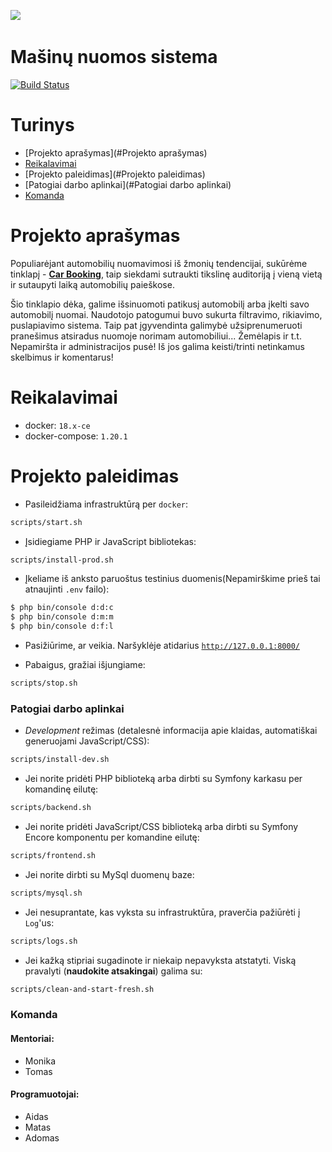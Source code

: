 ﻿﻿![](https://raw.githubusercontent.com/nfqakademija/carbooking/master/public/images/carbooking.png)

Mašinų nuomos sistema
============

[![Build Status](https://travis-ci.com/nfqakademija/carbooking.svg?branch=master)](https://travis-ci.com/nfqakademija/carbooking)

# Turinys

 - [Projekto aprašymas](#Projekto aprašymas)
 - [Reikalavimai](#Reikalavimai)
 - [Projekto paleidimas](#Projekto paleidimas)
 - [Patogiai darbo aplinkai](#Patogiai darbo aplinkai)
 - [Komanda](#Komanda)

# Projekto aprašymas

Populiarėjant automobilių nuomavimosi iš žmonių tendencijai, sukūrėme tinklapį - [**Car Booking**](https://carbooking.projektai.nfqakademija.lt), 
taip siekdami sutraukti tikslinę auditoriją į vieną vietą ir sutaupyti laiką automobilių paieškose.

Šio tinklapio dėka, galime išsinuomoti patikusį automobilį arba 
įkelti savo automobilį nuomai. Naudotojo patogumui buvo sukurta filtravimo, rikiavimo, puslapiavimo sistema. 
Taip pat įgyvendinta galimybė užsiprenumeruoti pranešimus atsiradus nuomoje norimam automobiliui... Žemėlapis ir t.t.
Nepamiršta ir administracijos pusė! Iš jos galima keisti/trinti netinkamus skelbimus ir komentarus!

# Reikalavimai

* docker: `18.x-ce`
* docker-compose: `1.20.1`


# Projekto paleidimas

* Pasileidžiama infrastruktūrą per `docker`:
```bash
scripts/start.sh
```

* Įsidiegiame PHP ir JavaScript bibliotekas:
```bash
scripts/install-prod.sh
```

* Įkeliame iš anksto paruoštus testinius duomenis(Nepamirškime prieš tai atnaujinti `.env` failo):
```bash
$ php bin/console d:d:c
$ php bin/console d:m:m
$ php bin/console d:f:l
```

* Pasižiūrime, ar veikia.
  Naršyklėje atidarius [`http://127.0.0.1:8000/`](http://127.0.0.1:8000/)

* Pabaigus, gražiai išjungiame:
```bash
scripts/stop.sh
```

### Patogiai darbo aplinkai

* _Development_ režimas (detalesnė informacija apie klaidas, automatiškai generuojami JavaScript/CSS):
```bash
scripts/install-dev.sh
```

* Jei norite pridėti PHP biblioteką arba dirbti su Symfony karkasu per komandinę eilutę:
```bash
scripts/backend.sh
```

* Jei norite pridėti JavaScript/CSS biblioteką arba dirbti su Symfony Encore komponentu per komandine eilutę:
```bash
scripts/frontend.sh
```

* Jei norite dirbti su MySql duomenų baze:
```bash
scripts/mysql.sh
```

* Jei nesuprantate, kas vyksta su infrastruktūra, praverčia pažiūrėti į `Log`'us:
```bash
scripts/logs.sh
```

* Jei kažką stipriai sugadinote ir niekaip nepavyksta atstatyti.
  Viską pravalyti (**naudokite atsakingai**) galima su:
```bash
scripts/clean-and-start-fresh.sh
```


### Komanda

#### Mentoriai:

 - Monika
 - Tomas

#### Programuotojai:

 - Aidas
 - Matas
 - Adomas